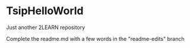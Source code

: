 # TsipHelloWorld
Just another 2LEARN repository

Complete the readme.md with a few words in the "readme-edits" branch
